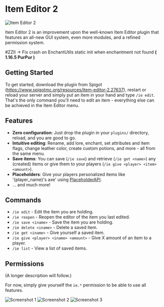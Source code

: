 # Item Editor 2

![Item Editor 2](https://i.imgur.com/z8ECl3L.png)

Item Editor 2 is an improvement upon the well-known Item Editor plugin that features an all-new GUI system, even more modules, and a refined permission system.

#ZZII -> 
Fix crash on EnchantUtils static init when enchantment not found **( 1.16.5 PurPur )**

## Getting Started

To get started, download the plugin from Spigot (https://www.spigotmc.org/resources/item-editor-2.27637), restart or reload your server and simply put an item in your hand and type `/ie edit`. That's the only command you'll need to edit an item - everything else can be achieved in the Item Editor menu.

## Features

- **Zero configuration**: Just drop the plugin in your `plugins/` directory, reload, and you are good to go.
- **Intuitive editing**: Rename, add lore, enchant, set attributes and item flags, change leather color, create custom potions, and more - all from the same menu.
- **Save items**: You can save (`/ie save`) and retrieve (`/ie get <name>`) any (created) items or give them to your players (`/ie give <player> <item> <amount>`).
- **Placeholders**: Give your players personalized items like '{player_name}'s axe' using [PlaceholderAPI](https://www.spigotmc.org/resources/placeholderapi.6245/).
- ... and much more!

## Commands

- `/ie edit` - Edit the item you are holding.
- `/ie reopen` - Reopen the editor of the item you last edited.
- `/ie save <iname>` - Save the item you are holding.
- `/ie delete <iname>` - Delete a saved item.
- `/ie get <iname>` - Give yourself a saved item.
- `/ie give <player> <iname> <amount>` - Give X amount of an item to a player.
- `/ie list` - View a list of saved items.

## Permissions

(A longer description will follow.)

For now, simply give yourself the `ie.*` permission to be able to use all features.

![Screenshot 1](https://i.imgur.com/S0VrUGA.png)
![Screenshot 2](https://i.imgur.com/dWYsCQg.png)
![Screenshot 3](https://i.imgur.com/emJwfTS.png)
